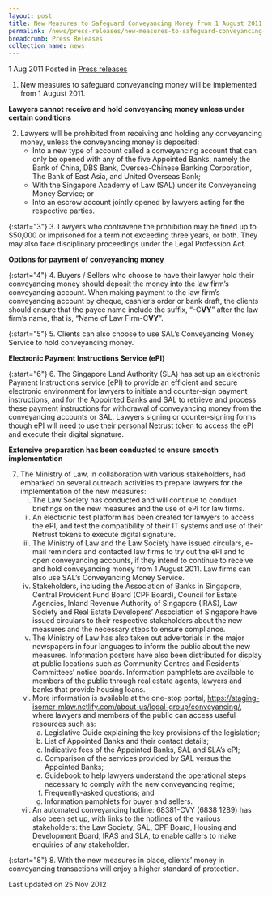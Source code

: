 ```yaml
---
layout: post
title: New Measures to Safeguard Conveyancing Money from 1 August 2011
permalink: /news/press-releases/new-measures-to-safeguard-conveyancing-money-from-1-august-2011
breadcrumb: Press Releases
collection_name: news
---
```



1 Aug 2011 Posted in [Press releases](/news/press-releases)

1. New measures to safeguard conveyancing money will be implemented from 1 August 2011.

**Lawyers cannot receive and hold conveyancing money unless under certain conditions**

<ol start="2">
<li> Lawyers will be prohibited from receiving and holding any conveyancing money, unless the conveyancing money is deposited:

<ul>

<li>Into a new type of account called a conveyancing account that can only be opened with any of the five Appointed Banks, namely the Bank of China, DBS Bank, Oversea-Chinese Banking Corporation, The Bank of East Asia, and United Overseas Bank;</li>

<li>With the Singapore Academy of Law (SAL) under its Conveyancing Money Service; or</li>

<li>Into an escrow account jointly opened by lawyers acting for the respective parties.</li>


</ul>


</li>
</ol>

{:start="3"}
3. Lawyers who contravene the prohibition may be fined up to $50,000 or imprisoned for a term not exceeding three years, or both.  They may also face disciplinary proceedings under the Legal Profession Act.

**Options for payment of conveyancing money**

{:start="4"}
4. Buyers / Sellers who choose to have their lawyer hold their conveyancing money should deposit the money into the law firm’s conveyancing account. When making payment to the law firm’s conveyancing account by cheque, cashier’s order or bank draft, the clients should ensure that the payee name include the suffix, “-C**VY**” after the law firm’s name, that is, “Name of Law Firm-C**VY**”.

{:start="5"}
5. Clients can also choose to use SAL’s Conveyancing Money Service to hold conveyancing money. 


**Electronic Payment Instructions Service (ePI)**

{:start="6"}
6. The Singapore Land Authority (SLA) has set up an electronic Payment Instructions service (ePI) to provide an efficient and secure electronic environment for lawyers to initiate and counter-sign payment instructions, and for the Appointed Banks and SAL to retrieve and process these payment instructions for withdrawal of conveyancing money from the conveyancing accounts or SAL. Lawyers signing or counter-signing forms though ePI will need to use their personal Netrust token to access the ePI and execute their digital signature.


**Extensive preparation has been conducted to ensure smooth implementation**

<ol start="7">
<li> The Ministry of Law, in collaboration with various stakeholders, had embarked on several outreach activities to prepare lawyers for the implementation of the new measures:

<ol style="list-style-type: lower-roman">
<li>The Law Society has conducted and will continue to conduct briefings on the new measures and the use of ePI for law firms.</li>
<li>An electronic test platform has been created for lawyers to access the ePI, and test the compatibility of their IT systems and use of their Netrust tokens to execute digital signature.</li>
<li>The Ministry of Law and the Law Society have issued circulars, e-mail reminders and contacted law firms to try out the ePI and to open conveyancing accounts, if they intend to continue to receive and hold conveyancing money from 1 August 2011. Law firms can also use SAL’s Conveyancing Money Service.</li>
<li>Stakeholders, including the Association of Banks in Singapore, Central Provident Fund Board (CPF Board), Council for Estate Agencies, Inland Revenue Authority of Singapore (IRAS), Law Society and Real Estate Developers’ Association of Singapore have issued circulars to their respective stakeholders about the new measures and the necessary steps to ensure compliance.</li>
<li>The Ministry of Law has also taken out advertorials in the major newspapers in four languages to inform the public about the new measures. Information posters have also been distributed for display at public locations such as Community Centres and Residents’ Committees’ notice boards. Information pamphlets are available to members of the public through real estate agents, lawyers and banks that provide housing loans.</li>

<li>More information is available at the one-stop portal, <a href="https://staging-isomer-mlaw.netlify.com/about-us/legal-group/conveyancing/">https://staging-isomer-mlaw.netlify.com/about-us/legal-group/conveyancing/</a>, where lawyers and members of the public can access useful resources such as:

<ol style="list-style-type: lower-alpha">

<li>Legislative Guide explaining the key provisions of the legislation;</li>
<li>List of Appointed Banks and their contact details;</li>
<li>Indicative fees of the Appointed Banks, SAL and SLA’s ePI;</li>
<li>Comparison of the services provided by SAL versus the Appointed Banks;</li>
<li>Guidebook to help lawyers understand the operational steps necessary to comply with the new conveyancing regime;</li>
<li>Frequently-asked questions; and</li>
<li>Information pamphlets for buyer and sellers.</li>


</ol>



</li>

<li>An automated conveyancing hotline: 68381-CVY (6838 1289) has also been set up, with links to the hotlines of the various stakeholders: the Law Society, SAL, CPF Board, Housing and Development Board, IRAS and SLA, to enable callers to make enquiries of any stakeholder.</li>




</ol>


</li>
</ol>


{:start="8"}
8. With the new measures in place, clients’ money in conveyancing transactions will enjoy a higher standard of protection.


<p class="right-side-updated">Last updated on 25 Nov 2012</p>

